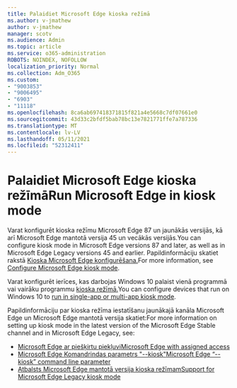 ```yaml
---
title: Palaidiet Microsoft Edge kioska režīmā
ms.author: v-jmathew
author: v-jmathew
manager: scotv
ms.audience: Admin
ms.topic: article
ms.service: o365-administration
ROBOTS: NOINDEX, NOFOLLOW
localization_priority: Normal
ms.collection: Adm_O365
ms.custom:
- "9003853"
- "9006495"
- "6903"
- "11118"
ms.openlocfilehash: 8ca6ab697418371815f821a4e5668c7df07661e0
ms.sourcegitcommit: 43d33c2bfdf5bab78bc13e7821771ffe7a787336
ms.translationtype: MT
ms.contentlocale: lv-LV
ms.lasthandoff: 05/11/2021
ms.locfileid: "52312411"
---
```

# <a name="run-microsoft-edge-in-kiosk-mode"></a><span data-ttu-id="13638-102">Palaidiet Microsoft Edge kioska režīmā</span><span class="sxs-lookup"><span data-stu-id="13638-102">Run Microsoft Edge in kiosk mode</span></span>

<span data-ttu-id="13638-103">Varat konfigurēt kioska režīmu Microsoft Edge 87 un jaunākās versijās, kā arī Microsoft Edge mantotā versija 45 un vecākās versijās.</span><span class="sxs-lookup"><span data-stu-id="13638-103">You can configure kiosk mode in Microsoft Edge versions 87 and later, as well as in Microsoft Edge Legacy versions 45 and earlier.</span></span> <span data-ttu-id="13638-104">Papildinformāciju skatiet rakstā [Kioska Microsoft Edge konfigurēšana.](https://docs.microsoft.com/deployedge/microsoft-edge-configure-kiosk-mode)</span><span class="sxs-lookup"><span data-stu-id="13638-104">For more information, see [Configure Microsoft Edge kiosk mode](https://docs.microsoft.com/deployedge/microsoft-edge-configure-kiosk-mode).</span></span>

<span data-ttu-id="13638-105">Varat konfigurēt ierīces, kas darbojas Windows 10 palaist vienā programmā vai vairāku programmu [kioska režīmā.](https://go.microsoft.com/fwlink/?linkid=2133659)</span><span class="sxs-lookup"><span data-stu-id="13638-105">You can configure devices that run on Windows 10 to [run in single-app or multi-app kiosk mode](https://go.microsoft.com/fwlink/?linkid=2133659).</span></span>

<span data-ttu-id="13638-106">Papildinformāciju par kioska režīma iestatīšanu jaunākajā kanāla Microsoft Edge un Microsoft Edge mantotā versija skatiet:</span><span class="sxs-lookup"><span data-stu-id="13638-106">For more information on setting up kiosk mode in the latest version of the Microsoft Edge Stable channel and in Microsoft Edge Legacy, see:</span></span>

- [<span data-ttu-id="13638-107">Microsoft Edge ar piešķirtu piekļuvi</span><span class="sxs-lookup"><span data-stu-id="13638-107">Microsoft Edge with assigned access</span></span>](https://docs.microsoft.com/deployedge/microsoft-edge-configure-kiosk-mode#microsoft-edge-with-assigned-access)
- [<span data-ttu-id="13638-108">Microsoft Edge Komandrindas parametrs "--kiosk"</span><span class="sxs-lookup"><span data-stu-id="13638-108">Microsoft Edge “--kiosk” command line parameter</span></span>](https://answers.microsoft.com/microsoftedge/forum/msedge_open-msedge_win10/access-microsoft-edge-using-command-line/03a4add6-9ca4-4fbb-a183-aaa763a0ab76)
- [<span data-ttu-id="13638-109">Atbalsts Microsoft Edge mantotā versija kioska režīmam</span><span class="sxs-lookup"><span data-stu-id="13638-109">Support for Microsoft Edge Legacy kiosk mode</span></span>](https://blogs.windows.com/msedgedev/2021/02/05/what-you-need-to-know-about-kiosk-mode-when-support-for-microsoft-edge-legacy-ends/)

